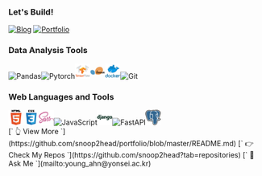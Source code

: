 ### Let's Build!

[![Blog](https://img.shields.io/badge/%F0%9F%9A%80Blog-noopy.dev-blueviolet?style=for-the-badge&link=https://noopy.dev/)](https://noopy.dev/)
[![Portfolio](https://img.shields.io/badge/%F0%9F%93%84Portfolio-UP-3E53F0?style=for-the-badge&link=https://github.com/snoop2head/portfolio/blob/master/README.md)](https://github.com/snoop2head/portfolio/blob/master/README.md)

### Data Analysis Tools
<div>
<img src="https://camo.githubusercontent.com/5cb734f6fc37f645dc900e35559c60d91cc6b550/68747470733a2f2f6465762e70616e6461732e696f2f7374617469632f696d672f70616e6461732e737667" alt="Pandas" height="30px" /><img src="https://pytorch.org/assets/images/pytorch-logo.png" alt="Pytorch" width="30px" /><img src="https://raw.githubusercontent.com/github/explore/80688e429a7d4ef2fca1e82350fe8e3517d3494d/topics/tensorflow/tensorflow.png" alt="Tensorflow" width="30px" /><img src="https://raw.githubusercontent.com/github/explore/80688e429a7d4ef2fca1e82350fe8e3517d3494d/topics/scikit-learn/scikit-learn.png" alt="Scikit-learn" width="30px" /><img src="https://raw.githubusercontent.com/github/explore/80688e429a7d4ef2fca1e82350fe8e3517d3494d/topics/docker/docker.png" alt="Docker" width="30px" /><img src="https://user-images.githubusercontent.com/32125218/89159419-6c847c80-d5aa-11ea-8421-2301fbc9c917.png" alt="Git" width="30px" />
</div>

### Web Languages and Tools
<div>
<img src="https://raw.githubusercontent.com/github/explore/80688e429a7d4ef2fca1e82350fe8e3517d3494d/topics/html/html.png" alt="HTML5" width="30px" /><img src="https://raw.githubusercontent.com/github/explore/80688e429a7d4ef2fca1e82350fe8e3517d3494d/topics/css/css.png" alt="CSS3" width="30px" /><img src="https://raw.githubusercontent.com/github/explore/80688e429a7d4ef2fca1e82350fe8e3517d3494d/topics/sass/sass.png" alt="Sass" width="30px" /><img src="https://user-images.githubusercontent.com/32125218/89158557-48746b80-d5a9-11ea-80c6-1dc85b29e53e.png" alt="JavaScript" width="30px" /><img src="https://raw.githubusercontent.com/github/explore/80688e429a7d4ef2fca1e82350fe8e3517d3494d/topics/django/django.png" alt="Django" width="30px" /><img src="https://camo.githubusercontent.com/86dafd728b94c0e3c8f19a7295e87df678ed6751/68747470733a2f2f666173746170692e7469616e676f6c6f2e636f6d2f696d672f6c6f676f2d6d617267696e2f6c6f676f2d7465616c2e706e67" alt="FastAPI" height="30px" /><img src="https://raw.githubusercontent.com/github/explore/80688e429a7d4ef2fca1e82350fe8e3517d3494d/topics/postgresql/postgresql.png" alt="PostgreSQL" width="30px" />
</div>
[` 👆 View More `](https://github.com/snoop2head/portfolio/blob/master/README.md)
[` 👉 Check My Repos `](https://github.com/snoop2head?tab=repositories)  
[` 👋 Ask Me `](mailto:young_ahn@yonsei.ac.kr)


<!--- Logo Source: https://simpleicons.org/ -->
<!--- Badge Syntax: https://shields.io/ -->

